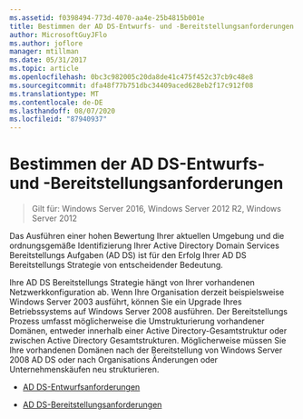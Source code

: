 ```yaml
---
ms.assetid: f0398494-773d-4070-aa4e-25b4815b001e
title: Bestimmen der AD DS-Entwurfs- und -Bereitstellungsanforderungen
author: MicrosoftGuyJFlo
ms.author: joflore
manager: mtillman
ms.date: 05/31/2017
ms.topic: article
ms.openlocfilehash: 0bc3c982005c20da8de41c475f452c37cb9c48e8
ms.sourcegitcommit: dfa48f77b751dbc34409aced628eb2f17c912f08
ms.translationtype: MT
ms.contentlocale: de-DE
ms.lasthandoff: 08/07/2020
ms.locfileid: "87940937"
---
```

# <a name="identifying-your-ad-ds-design-and-deployment-requirements"></a>Bestimmen der AD DS-Entwurfs- und -Bereitstellungsanforderungen

>Gilt für: Windows Server 2016, Windows Server 2012 R2, Windows Server 2012

Das Ausführen einer hohen Bewertung Ihrer aktuellen Umgebung und die ordnungsgemäße Identifizierung Ihrer Active Directory Domain Services Bereitstellungs Aufgaben (AD DS) ist für den Erfolg Ihrer AD DS Bereitstellungs Strategie von entscheidender Bedeutung.

Ihre AD DS Bereitstellungs Strategie hängt von Ihrer vorhandenen Netzwerkkonfiguration ab. Wenn Ihre Organisation derzeit beispielsweise Windows Server 2003 ausführt, können Sie ein Upgrade Ihres Betriebssystems auf Windows Server 2008 ausführen. Der Bereitstellungs Prozess umfasst möglicherweise die Umstrukturierung vorhandener Domänen, entweder innerhalb einer Active Directory-Gesamtstruktur oder zwischen Active Directory Gesamtstrukturen. Möglicherweise müssen Sie Ihre vorhandenen Domänen nach der Bereitstellung von Windows Server 2008 AD DS oder nach Organisations Änderungen oder Unternehmenskäufen neu strukturieren.

-   [AD DS-Entwurfsanforderungen](../../ad-ds/plan/AD-DS-Design-Requirements.md)

-   [AD DS-Bereitstellungsanforderungen](../../ad-ds/plan/AD-DS-Deployment-Requirements.md)



